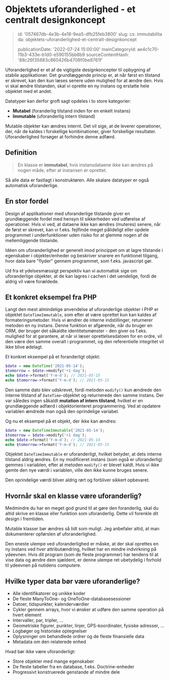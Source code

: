 Objektets uforanderlighed - et centralt designkoncept
=====================================================

> id: '057467db-4e3b-4e18-9ea5-dfb25feb3800'
> slug:
> 	cs: immutabilita
> 	da: objektets-uforanderlighed-et-centralt-designkoncept
> 
> publicationDate: '2022-07-24 15:00:00'
> mainCategoryId: ae4c1c70-11b3-433e-b1d0-e590155bb8b9
> sourceContentHash: '88c26f35883c860426b4708f0be8761f'

Uforanderlighed er et af de vigtigste designkoncepter til opbygning af stabile applikationer. Det grundlæggende princip er, at når først en tilstand er skrevet, kan den kun læses senere uden mulighed for at ændre den. Hvis vi skal ændre tilstanden, skal vi oprette en ny instans og erstatte hele objektet med et andet.

Datatyper kan derfor groft sagt opdeles i to store kategorier:

- **Mutabel** (foranderlig tilstand inden for en enkelt instans)
- **Immutable** (uforanderlig intern tilstand)

Mutable objekter kan ændres internt. Det vil sige, at de leverer operationer, der, når de kaldes i forskellige kombinationer, giver forskellige resultater. Uforanderlighed forsøger at forhindre denne adfærd.

Definition
--------

> En klasse er **immutabel**, hvis instansdataene ikke kan ændres på nogen måde, efter at instansen er oprettet.

Så alle data er fastlagt i konstruktøren. Alle skalare datatyper er også automatisk uforanderlige.

En stor fordel
--------------

Design af applikationer med uforanderlige tilstande giver en grundlæggende fordel med hensyn til sikkerheden ved udførelse af operationer. Hvis vi ved, at dataene ikke kan ændres (muteres) senere, når de først er skrevet, kan vi f.eks. fejlfinde meget pålideligt eller opdele programmet i underfunktioner uden risiko for at glemme nogen af de mellemliggende tilstande.

Idéen om uforanderlighed er generelt imod princippet om at lagre tilstande i egenskaber i objekter/enheder og beskriver snarere en funktionel tilgang, hvor data bare "flyder" gennem programmet, som f.eks. javascript gør.

Ud fra et ydelsesmæssigt perspektiv kan vi automatisk sige om uforanderlige objekter, at de kan lagres i cachen i det uendelige, fordi de aldrig vil være forældede.

Et konkret eksempel fra PHP
--------------------

Langt den mest almindelige anvendelse af uforanderlige objekter i PHP er objektet `DateTimeImmutable`, som efter at være oprettet kun kan kaldes af formateringsmetoder. Hvis vi ændrer de interne indstillinger, returnerer metoden en ny instans. Denne funktion er afgørende, når du bruger en ORM, der bruger det såkaldte identitetsmønster - den giver os f.eks. mulighed for at garantere, at når vi læser oprettelsesdatoen for en ordre, vil den være den samme overalt i programmet, og den referentielle integritet vil ikke blive ødelagt.

Et konkret eksempel på et foranderligt objekt:

```php
$date = new DateTime('2021-05-14');
$tomorrow = $date->modify('+1 dag');
echo $date->format('Y-m-d'); // 2021-05-15
echo $tomorrow->format('Y-m-d'); // 2021-05-15
```

Den samme dato blev udskrevet, fordi metoden `modify()` kun ændrede den interne tilstand af `DateTime`-objektet og returnerede den samme instans. Der var således ingen såkaldt **mutation af intern tilstand**, hvilket er en grundlæggende adfærd i objektorienteret programmering. Ved at opdatere variablen ændrede man også den oprindelige variabel.

Og nu et eksempel på et objekt, der ikke kan ændres:

```php
$date = new DateTimeImmutable('2021-05-14');
$tomorrow = $date->modify('+1 dag');
echo $date->format('Y-m-d'); // 2021-05-14
echo $tomorrow->format('Y-m-d'); // 2021-05-15
```

Objektet `DateTimeImmutable` er uforanderligt, hvilket betyder, at dets interne tilstand aldrig ændres. En ny modificeret instans (som også er uforanderlig) gemmes i variablen, efter at metoden `modify()` er blevet kaldt. Hvis vi ikke gemte den nye værdi i variablen, ville den ikke kunne bruges senere.

Den oprindelige værdi bliver aldrig rørt og forbliver sikkert opbevaret.

Hvornår skal en klasse være uforanderlig?
---------------------------

Medmindre du har en meget god grund til at gøre den foranderlig, skal du altid skrive en klasse eller funktion som uforanderlig. Dette vil forenkle dit design i fremtiden.

Mutable klasser bør ændres så lidt som muligt. Jeg anbefaler altid, at man dokumenterer opførslen af uforanderlighed.

Den eneste ulempe ved uforanderlighed er måske, at der skal oprettes en ny instans ved hver attributændring, hvilket har en mindre indvirkning på ydeevnen. Hvis dit program (som de fleste programmer) har tendens til at vise data og ændre dem sjældent, er denne ulempe ret ubetydelig i forhold til ydeevnen på nutidens computere.

Hvilke typer data bør være uforanderlige?
------------------------------------

- Alle identifikatorer og unikke koder
- De fleste ManyToOne- og OneToOne-databasesessioner
- Datoer, tidspunkter, kalenderværdier
- Cykler gennem arrays, hvor vi ønsker at udføre den samme operation på hvert element
- Intervaller, par, tripler, ...
- Geometriske figurer, punkter, linjer, GPS-koordinater, fysiske adresser, ...
- Logbøger og historiske optegnelser
- Oplysninger om behandlede ordrer og de fleste finansielle data
- Metadata om den relaterede enhed

Hvad bør ikke være uforanderligt:

- Store objekter med mange egenskaber
- De fleste tabeller fra en database, f.eks. Doctrine-enheder
- Progressivt konstruerede genstande af mindre dele
